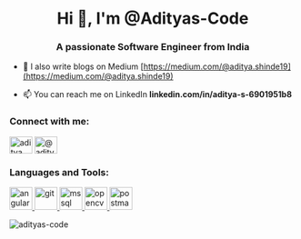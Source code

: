 <h1 align="center">Hi 👋, I'm @Adityas-Code</h1>
<h3 align="center">A passionate Software Engineer from India</h3>

- 📝 I also write blogs on Medium [https://medium.com/@aditya.shinde19](https://medium.com/@aditya.shinde19)

- 📫 You can reach me on LinkedIn **linkedin.com/in/aditya-s-6901951b8**

<h3 align="left">Connect with me:</h3>
<p align="left">
<a href="https://linkedin.com/in/aditya shinde" target="blank"><img align="center" src="https://raw.githubusercontent.com/rahuldkjain/github-profile-readme-generator/master/src/images/icons/Social/linked-in-alt.svg" alt="aditya shinde" height="30" width="40" /></a>
<a href="https://medium.com/@aditya.shinde19" target="blank"><img align="center" src="https://raw.githubusercontent.com/rahuldkjain/github-profile-readme-generator/master/src/images/icons/Social/medium.svg" alt="@aditya.shinde19" height="30" width="40" /></a>
</p>

<h3 align="left">Languages and Tools:</h3>
<p align="left"> <a href="https://angular.io" target="_blank" rel="noreferrer"> <img src="https://angular.io/assets/images/logos/angular/angular.svg" alt="angular" width="40" height="40"/> </a> <a href="https://git-scm.com/" target="_blank" rel="noreferrer"> <img src="https://www.vectorlogo.zone/logos/git-scm/git-scm-icon.svg" alt="git" width="40" height="40"/> </a> <a href="https://www.microsoft.com/en-us/sql-server" target="_blank" rel="noreferrer"> <img src="https://www.svgrepo.com/show/303229/microsoft-sql-server-logo.svg" alt="mssql" width="40" height="40"/> </a> <a href="https://opencv.org/" target="_blank" rel="noreferrer"> <img src="https://www.vectorlogo.zone/logos/opencv/opencv-icon.svg" alt="opencv" width="40" height="40"/> </a> <a href="https://postman.com" target="_blank" rel="noreferrer"> <img src="https://www.vectorlogo.zone/logos/getpostman/getpostman-icon.svg" alt="postman" width="40" height="40"/> </a> </p>

<p><img align="center" src="https://github-readme-stats.vercel.app/api/top-langs?username=adityas-code&show_icons=true&locale=en&layout=compact" alt="adityas-code" /></p>
